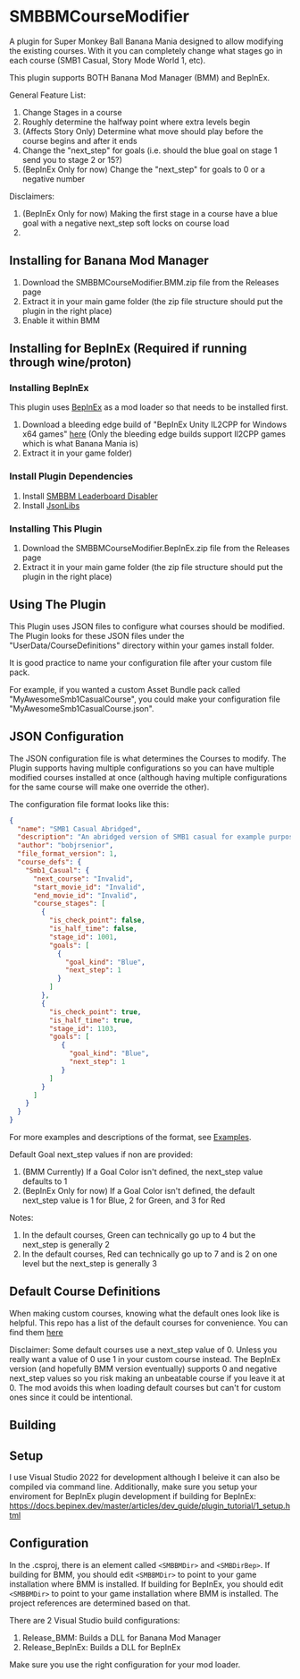 # SMBBMCourseModifier

A plugin for Super Monkey Ball Banana Mania designed to allow modifying the existing courses. With it you can completely change what stages go in each course (SMB1 Casual, Story Mode World 1, etc).

This plugin supports BOTH Banana Mod Manager (BMM) and BepInEx.

General Feature List:
1. Change Stages in a course
2. Roughly determine the halfway point where extra levels begin
3. (Affects Story Only) Determine what move should play before the course begins and after it ends
4. Change the "next_step" for goals (i.e. should the blue goal on stage 1 send you to stage 2 or 15?)
5. (BepInEx Only for now) Change the "next_step" for goals to 0 or a negative number

Disclaimers:
1. (BepInEx Only for now) Making the first stage in a course have a blue goal with a negative next_step soft locks on course load
2. 
## Installing for Banana Mod Manager

1. Download the SMBBMCourseModifier.BMM.zip file from the Releases page
2. Extract it in your main game folder (the zip file structure should put the plugin in the right place)
3. Enable it within BMM

## Installing for BepInEx (Required if running through wine/proton)

### Installing BepInEx

This plugin uses [BepInEx](https://github.com/BepInEx/BepInEx) as a mod loader so that needs to be installed first.

1. Download a bleeding edge build of "BepInEx Unity IL2CPP for Windows x64 games" [here](https://builds.bepinex.dev/projects/bepinex_be) (Only the bleeding edge builds support Il2CPP games which is what Banana Mania is)
2. Extract it in your game folder)

### Install Plugin Dependencies

1. Install [SMBBM Leaderboard Disabler](https://github.com/bobjrsenior/SMBBMLeaderboardDisabler/releases)
2. Install [JsonLibs](https://github.com/bobjrsenior/JsonLibs/releases)

### Installing This Plugin

1. Download the SMBBMCourseModifier.BepInEx.zip file from the Releases page
2. Extract it in your main game folder (the zip file structure should put the plugin in the right place)

## Using The Plugin

This Plugin uses JSON files to configure what courses should be modified. The Plugin looks for these JSON files under the "UserData/CourseDefinitions" directory within your games install folder.

It is good practice to name your configuration file after your custom file pack.

For example, if you wanted a custom Asset Bundle pack called "MyAwesomeSmb1CasualCourse", you could make your configuration file "MyAwesomeSmb1CasualCourse.json".

## JSON Configuration

The JSON configuration file is what determines the Courses to modify. The Plugin supports having multiple configurations so you can have multiple modified courses installed at once (although having multiple configurations for the same course will make one override the other).

The configuration file format looks like this:
```json
{
  "name": "SMB1 Casual Abridged",
  "description": "An abridged version of SMB1 casual for example purposes",
  "author": "bobjrsenior",
  "file_format_version": 1,
  "course_defs": {
    "Smb1_Casual": {
      "next_course": "Invalid",
      "start_movie_id": "Invalid",
      "end_movie_id": "Invalid",
      "course_stages": [
        {
          "is_check_point": false,
          "is_half_time": false,
          "stage_id": 1001,
          "goals": [
            {
              "goal_kind": "Blue",
              "next_step": 1
            }
          ]
        },
        {
          "is_check_point": true,
          "is_half_time": true,
          "stage_id": 1103,
          "goals": [
             {
               "goal_kind": "Blue",
               "next_step": 1
             }
          ]
        }
      ]
    }
  }
}
```

For more examples and descriptions of the format, see [Examples](/Examples).

Default Goal next_step values if non are provided:
1. (BMM Currently) If a Goal Color isn't defined, the next_step value defaults to 1
2. (BepInEx Only for now) If a Goal Color isn't defined, the default next_step value is 1 for Blue, 2 for Green, and 3 for Red 

Notes:
1. In the default courses, Green can technically go up to 4 but the next_step is generally 2
2. In the default courses, Red can technically go up to 7 and is 2 on one level but the next_step is generally 3

## Default Course Definitions

When making custom courses, knowing what the default ones look like is helpful. This repo has a list of the default courses for convenience. You can find them [here](/Default_Course_Defs.json)

Disclaimer: Some default courses use a next_step value of 0. Unless you really want a value of 0 use 1 in your custom course instead. The BepInEx version (and hopefully BMM version eventually) supports 0 and negative next_step values so you risk making an unbeatable course if you leave it at 0. The mod avoids this when loading default courses but can't for custom ones since it could be intentional.

## Building

## Setup

I use Visual Studio 2022  for development although I beleive it can also be compiled via command line. Additionally, make sure you setup your enviroment for BepInEx plugin development if building for BepInEx: https://docs.bepinex.dev/master/articles/dev_guide/plugin_tutorial/1_setup.html

## Configuration

In the .csproj, there is an element called `<SMBBMDir>` and `<SMBDirBep>`. If building for BMM, you should edit `<SMBBMDir>` to point to your game installation where BMM is installed. If building for BepInEx, you should edit `<SMBBMDir>` to point to your game installation where BMM is installed. The project references are determined based on that.

There are 2 Visual Studio build configurations:
1. Release_BMM: Builds a DLL for Banana Mod Manager
2. Release_BepInEx: Builds a DLL for BepInEx

Make sure you use the right configuration for your mod loader.
